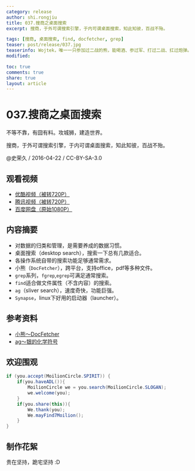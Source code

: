 ```yaml
---
category: release
author: shi.rongjiu
title: 037.搜商之桌面搜索
excerpt: 搜商，于外可谓搜索引擎，于内可谓桌面搜索，知此知彼，百战不殆。

tags: [搜商, 桌面搜索, find, docfetcher, grep]
teaser: post/release/037.jpg
teaserinfo: Wojtek，唯一一只参加过二战的熊，能喝酒、参过军、打过二战、扛过炮弹。
modified: 

toc: true
comments: true
share: true
layout: article
---
```


# 037.搜商之桌面搜索

不等不靠，有囧有料。攻城狮，建造世界。  

搜商，于外可谓搜索引擎，于内可谓桌面搜索，知此知彼，百战不殆。

@史荣久 / 2016-04-22 / CC-BY-SA-3.0  

## 观看视频

  * [优酷视频（被转720P）](http://v.youku.com/v_show/id_XMTU0MzU3ODM2MA==.html)
  * [腾讯视频（被转720P）](http://v.qq.com/page/f/b/l/f0195z9b5bl.html)
  * [百度网盘（原始1080P）](http://pan.baidu.com/share/link?shareid=3935315343&uk=1380913564&fid=555703655325095)

## 内容摘要

  * 对数据的归类和管理，是需要养成的数据习惯。
  * 桌面搜索（desktop search），搜索一下总有几款适合。
  * 各操作系统自带的搜索功能足够通常需求。
  * 小熊（`DocFetcher`），跨平台，支持office，pdf等多种文件。
  * `grep`系列，`fgrep`,`egrep`可满足通常搜索。
  * `find`适合做文件属性（不含内容）的搜索。
  * `ag`（sliver search），速度奇快，功能巨强。
  * `Synapse`，linux下好用的启动器（launcher）。

## 参考资料

  * [小熊～DocFetcher](docfetcher.sourceforge.net)
  * [ag～银的化学符号](https://github.com/ggreer/the_silver_searcher)

## 欢迎围观

``` java
if (you.accept(MoilionCircle.SPIRIT)) {
    if(you.haveADL()){
        MoilionCircle we = you.search(MoilionCircle.SLOGAN);
        we.welcome(you);
    }
    if(you.share(this)){
        We.thank(you);
        We.mayFind7Moilion();
    }
}
```

## 制作花絮

贵在坚持，跪宅坚持 :D